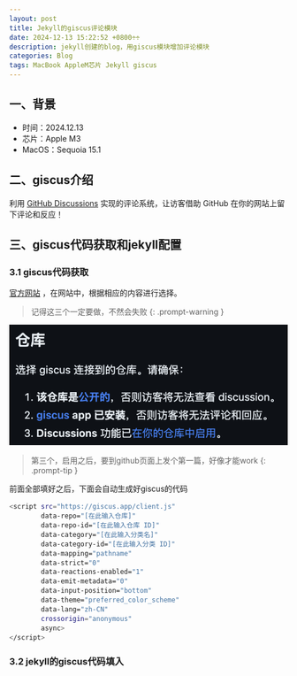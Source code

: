 ```yaml
---
layout: post
title: Jekyll的giscus评论模块
date: 2024-12-13 15:22:52 +0800÷÷
description: jekyll创建的blog，用giscus模块增加评论模块
categories: Blog
tags: MacBook AppleM芯片 Jekyll giscus
---
```


## 一、背景

- 时间：2024.12.13
- 芯片：Apple M3
- MacOS：Sequoia 15.1



## 二、giscus介绍

利用 [GitHub Discussions](https://docs.github.com/en/discussions) 实现的评论系统，让访客借助 GitHub 在你的网站上留下评论和反应！





## 三、giscus代码获取和jekyll配置

### 3.1 giscus代码获取

[官方网站](https://giscus.app/zh-TW) ，在网站中，根据相应的内容进行选择。

> 记得这三个一定要做，不然会失败
 {: .prompt-warning }

![image-20241213153510742](/assets/img/3.png)



> 第三个，启用之后，要到github页面上发个第一篇，好像才能work
 {: .prompt-tip }

前面全部填好之后，下面会自动生成好giscus的代码

```bash
<script src="https://giscus.app/client.js"
        data-repo="[在此输入仓库]"
        data-repo-id="[在此输入仓库 ID]"
        data-category="[在此输入分类名]"
        data-category-id="[在此输入分类 ID]"
        data-mapping="pathname"
        data-strict="0"
        data-reactions-enabled="1"
        data-emit-metadata="0"
        data-input-position="bottom"
        data-theme="preferred_color_scheme"
        data-lang="zh-CN"
        crossorigin="anonymous"
        async>
</script>
```



### 3.2 jekyll的giscus代码填入







 















